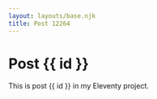 ```yaml
---
layout: layouts/base.njk
title: Post 12264
---
```


# Post {{ id }}

This is post {{ id }} in my Eleventy project.
